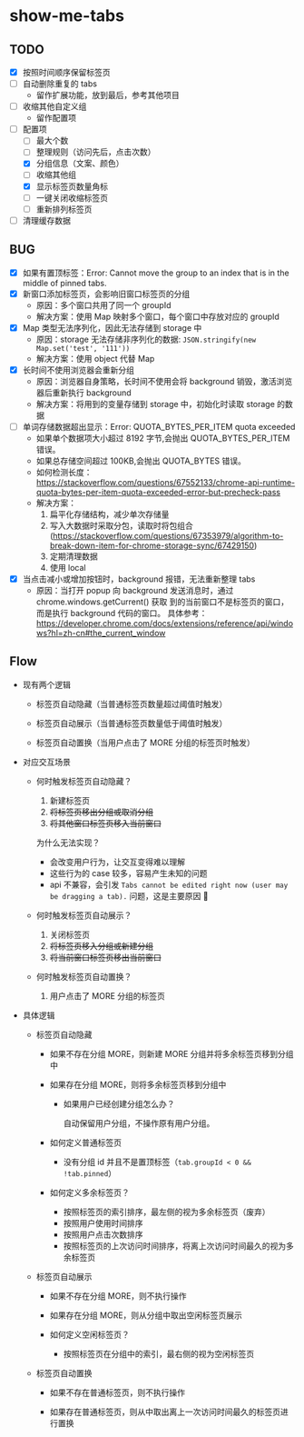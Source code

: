 # show-me-tabs

## TODO

- [x] 按照时间顺序保留标签页
- [ ] 自动删除重复的 tabs
  - 留作扩展功能，放到最后，参考其他项目
- [ ] 收缩其他自定义组
  - 留作配置项
- [ ] 配置项
  - [ ] 最大个数
  - [ ] 整理规则（访问先后，点击次数）
  - [x] 分组信息（文案、颜色）
  - [ ] 收缩其他组
  - [x] 显示标签页数量角标
  - [ ] 一键关闭收缩标签页
  - [ ] 重新排列标签页
- [ ] 清理缓存数据

## BUG

- [x] 如果有置顶标签：Error: Cannot move the group to an index that is in the middle of pinned tabs.
- [x] 新窗口添加标签页，会影响旧窗口标签页的分组
  - 原因：多个窗口共用了同一个 groupId
  - 解决方案：使用 Map 映射多个窗口，每个窗口中存放对应的 groupId
- [x] Map 类型无法序列化，因此无法存储到 storage 中
  - 原因：storage 无法存储非序列化的数据: `JSON.stringify(new Map.set('test', '111'))`
  - 解决方案：使用 object 代替 Map
- [x] 长时间不使用浏览器会重新分组
  - 原因：浏览器自身策略，长时间不使用会将 background 销毁，激活浏览器后重新执行 background
  - 解决方案：将用到的变量存储到 storage 中，初始化时读取 storage 的数据
- [ ] 单词存储数据超出显示：Error: QUOTA_BYTES_PER_ITEM quota exceeded
  - 如果单个数据项大小超过 8192 字节,会抛出 QUOTA_BYTES_PER_ITEM 错误。
  - 如果总存储空间超过 100KB,会抛出 QUOTA_BYTES 错误。
  - 如何检测长度：<https://stackoverflow.com/questions/67552133/chrome-api-runtime-quota-bytes-per-item-quota-exceeded-error-but-precheck-pass>
  - 解决方案：
    1. 扁平化存储结构，减少单次存储量
    2. 写入大数据时采取分包，读取时将包组合(<https://stackoverflow.com/questions/67353979/algorithm-to-break-down-item-for-chrome-storage-sync/67429150>)
    3. 定期清理数据
    4. 使用 local
- [x] 当点击减小或增加按钮时，background 报错，无法重新整理 tabs
  - 原因：当打开 popup 向 background 发送消息时，通过 chrome.windows.getCurrent() 获取
    到的当前窗口不是标签页的窗口，而是执行 background 代码的窗口。
    具体参考：<https://developer.chrome.com/docs/extensions/reference/api/windows?hl=zh-cn#the_current_window>

## Flow

- 现有两个逻辑

  - 标签页自动隐藏（当普通标签页数量超过阈值时触发）

  - 标签页自动展示（当普通标签页数量低于阈值时触发）

  - 标签页自动置换（当用户点击了 MORE 分组的标签页时触发）

- 对应交互场景

  - 何时触发标签页自动隐藏？

    1. 新建标签页
    2. ~~将标签页移出分组或取消分组~~
    3. ~~将其他窗口标签页移入当前窗口~~

    为什么无法实现？

    - 会改变用户行为，让交互变得难以理解
    - 这些行为的 case 较多，容易产生未知的问题
    - api 不兼容，会引发 `Tabs cannot be edited right now (user may be dragging a tab).` 问题，这是主要原因 🤣

  - 何时触发标签页自动展示？

    1. 关闭标签页
    2. ~~将标签页移入分组或新建分组~~
    3. ~~将当前窗口标签页移出当前窗口~~

  - 何时触发标签页自动置换？

    1. 用户点击了 MORE 分组的标签页

- 具体逻辑

  - 标签页自动隐藏

    - 如果不存在分组 MORE，则新建 MORE 分组并将多余标签页移到分组中

    - 如果存在分组 MORE，则将多余标签页移到分组中

      - 如果用户已经创建分组怎么办？

        自动保留用户分组，不操作原有用户分组。

    - 如何定义普通标签页

      - 没有分组 id 并且不是置顶标签（`tab.groupId < 0 && !tab.pinned`）

    - 如何定义多余标签页？

      - 按照标签页的索引排序，最左侧的视为多余标签页（废弃）
      - 按照用户使用时间排序
      - 按照用户点击次数排序
      - 按照标签页的上次访问时间排序，将离上次访问时间最久的视为多余标签页

  - 标签页自动展示

    - 如果不存在分组 MORE，则不执行操作

    - 如果存在分组 MORE，则从分组中取出空闲标签页展示

    - 如何定义空闲标签页？

      - 按照标签页在分组中的索引，最右侧的视为空闲标签页

  - 标签页自动置换

    - 如果不存在普通标签页，则不执行操作

    - 如果存在普通标签页，则从中取出离上一次访问时间最久的标签页进行置换

